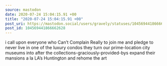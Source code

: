```yaml
---
source: mastodon
date: 2020-07-24 15:04:15.91 +00
title: "2020-07-24 15:04:15.91 +00"
post_uri: https://mastodon.social/users/gravely/statuses/104569441866662628
post_id: 104569441866662628
---
```

i call upon everyone who Can’t Complain Really to join me and pledge to never live in one of the luxury condos they turn our prime-location city museums into after the collections-graciously-provided-bys expand their mansions a la LA’s Huntington and rehome the art


